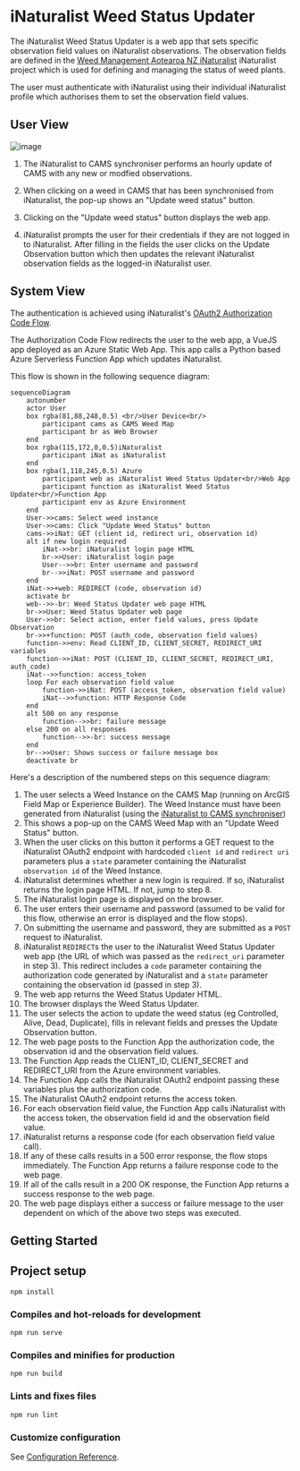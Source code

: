 # iNaturalist Weed Status Updater

The iNaturalist Weed Status Updater is a web app that sets specific observation field values on iNaturalist observations. The observation fields are defined in the [Weed Management Aotearoa NZ iNaturalist](https://www.inaturalist.org/projects/weed-management-aotearoa-nz) iNaturalist project which is used for defining and managing the status of weed plants.

The user must authenticate with iNaturalist using their individual iNaturalist profile which authorises them to set the observation field values.

## User View

![image](https://github.com/user-attachments/assets/87bee0c4-7bb4-4715-9620-3be8058504e6)

1. The iNaturalist to CAMS synchroniser performs an hourly update of CAMS with any new or modfied observations. 

1. When clicking on a weed in CAMS that has been synchronised from iNaturalist, the pop-up shows an "Update weed status" button.

1. Clicking on the "Update weed status" button displays the web app.

1. iNaturalist prompts the user for their credentials if they are not logged in to iNaturalist. After filling in the fields the user clicks on the Update Observation button which then updates the relevant iNaturalist observation fields as the logged-in iNaturalist user.

## System View

The authentication is achieved using iNaturalist's [OAuth2 Authorization Code Flow](https://www.inaturalist.org/pages/api+reference#auth).

The Authorization Code Flow redirects the user to the web app, a VueJS app deployed as an Azure Static Web App. This app calls a Python based Azure Serverless Function App which updates iNaturalist. 

This flow is shown in the following sequence diagram:

```mermaid
sequenceDiagram
    autonumber
    actor User
    box rgba(81,88,248,0.5) <br/>User Device<br/>
        participant cams as CAMS Weed Map
        participant br as Web Browser
    end
    box rgba(115,172,0,0.5)iNaturalist
        participant iNat as iNaturalist
    end
    box rgba(1,118,245,0.5) Azure
        participant web as iNaturalist Weed Status Updater<br/>Web App
        participant function as iNaturalist Weed Status Updater<br/>Function App
        participant env as Azure Environment
    end
    User->>cams: Select weed instance
    User->>cams: Click "Update Weed Status" button
    cams->>iNat: GET (client id, redirect uri, observation id)
    alt if new login required
        iNat->>br: iNaturalist login page HTML
        br->>User: iNaturalist login page
        User-->>br: Enter username and password
        br-->>iNat: POST username and password
    end
    iNat->>+web: REDIRECT (code, observation id)
    activate br
    web-->>-br: Weed Status Updater web page HTML
    br->>User: Weed Status Updater web page
    User->>br: Select action, enter field values, press Update Observation
    br->>+function: POST (auth_code, observation field values)
    function->>env: Read CLIENT_ID, CLIENT_SECRET, REDIRECT_URI variables
    function->>iNat: POST (CLIENT_ID, CLIENT_SECRET, REDIRECT_URI, auth_code)
    iNat-->>function: access_token
    loop For each observation field value 
        function->>iNat: POST (access_token, observation field value)
        iNat-->>function: HTTP Response Code
    end
    alt 500 on any response
        function-->>br: failure message
    else 200 on all responses
        function-->>-br: success message
    end
    br-->>User: Shows success or failure message box
    deactivate br
```

Here's a description of the numbered steps on this sequence diagram:
1. The user selects a Weed Instance on the CAMS Map (running on ArcGIS Field Map or Experience Builder). The Weed Instance must have been generated from iNaturalist (using the [iNaturalist to CAMS synchroniser](https://github.com/EcoNet-NZ/inaturalist-to-cams))
1. This shows a pop-up on the CAMS Weed Map with an "Update Weed Status" button. 
1. When the user clicks on this button it performs a GET request to the iNaturalist OAuth2 endpoint with hardcoded `client id` and `redirect uri` parameters plus a `state` parameter containing the iNaturalist `observation id` of the Weed Instance.
1. iNaturalist determines whether a new login is required. If so, iNaturalist returns the login page HTML. If not, jump to step 8.
1. The iNaturalist login page is displayed on the browser.
1. The user enters their username and password (assumed to be valid for this flow, otherwise an error is displayed and the flow stops).
1. On submitting the username and password, they are submitted as a `POST` request to iNaturalist.
1. iNaturalist `REDIRECT`s the user to the iNaturalist Weed Status Updater web app (the URL of which was passed as the `redirect_uri` parameter in step 3). This redirect includes a `code` parameter containing the authorization code generated by iNaturalist and a `state` parameter containing the observation id (passed in step 3).
1. The web app returns the Weed Status Updater HTML.
1. The browser displays the Weed Status Updater.
1. The user selects the action to update the weed status (eg Controlled, Alive, Dead, Duplicate), fills in relevant fields and presses the Update Observation button.
1. The web page posts to the Function App the authorization code, the observation id and the observation field values.
1. The Function App reads the CLIENT_ID, CLIENT_SECRET and REDIRECT_URI from the Azure environment variables.
1. The Function App calls the iNaturalist OAuth2 endpoint passing these variables plus the authorization code.
1. The iNaturalist OAuth2 endpoint returns the access token.
1. For each observation field value, the Function App calls iNaturalist with the access token, the observation field id and the observation field value.
1. iNaturalist returns a response code (for each observation field value call).
1. If any of these calls results in a 500 error response, the flow stops immediately. The Function App returns a failure response code to the web page.
1. If all of the calls result in a 200 OK response, the Function App returns a success response to the web page.
1. The web page displays either a success or failure message to the user dependent on which of the above two steps was executed.

## Getting Started











## Project setup
```
npm install
```

### Compiles and hot-reloads for development
```
npm run serve
```

### Compiles and minifies for production
```
npm run build
```

### Lints and fixes files
```
npm run lint
```

### Customize configuration
See [Configuration Reference](https://cli.vuejs.org/config/).
